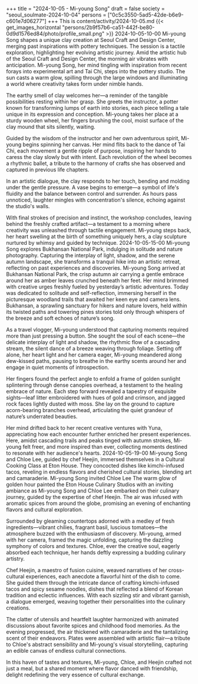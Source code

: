 +++
title = "2024-10-05 - Mi-young Song"
draft = false
society = "seoul_soulmate-2024-10-04"
persons = ["0c5c3550-5ad5-42de-b6e9-c601e7d06277"]
+++
This is content/activity/2024-10-05.md
{{< get_images_horizontal "persons/2b9f57b6-ca51-442f-be80-0d9d1576ed84/photo/profile_small.png" >}}
2024-10-05-10-00
Mi-young Song shapes a unique clay creation at Seoul Craft and Design Center, merging past inspirations with pottery techniques. The session is a tactile exploration, highlighting her evolving artistic journey.
Amid the artistic hub of the Seoul Craft and Design Center, the morning air vibrates with anticipation. Mi-young Song, her mind tingling with inspiration from recent forays into experimental art and Tai Chi, steps into the pottery studio. The sun casts a warm glow, spilling through the large windows and illuminating a world where creativity takes form under nimble hands.

The earthy smell of clay welcomes her—a reminder of the tangible possibilities resting within her grasp. She greets the instructor, a potter known for transforming lumps of earth into stories, each piece telling a tale unique in its expression and conception. Mi-young takes her place at a sturdy wooden wheel, her fingers brushing the cool, moist surface of the clay mound that sits silently, waiting.

Guided by the wisdom of the instructor and her own adventurous spirit, Mi-young begins spinning her canvas. Her mind flits back to the dance of Tai Chi, each movement a gentle ripple of purpose, inspiring her hands to caress the clay slowly but with intent. Each revolution of the wheel becomes a rhythmic ballet, a tribute to the harmony of crafts she has observed and captured in previous life chapters.

In an artistic dialogue, the clay responds to her touch, bending and molding under the gentle pressure. A vase begins to emerge—a symbol of life's fluidity and the balance between control and surrender. As hours pass unnoticed, laughter mingles with concentration's silence, echoing against the studio's walls.

With final strokes of precision and instinct, the workshop concludes, leaving behind the freshly crafted artifact—a testament to a morning where creativity was unleashed through tactile engagement. Mi-young steps back, her heart swelling at the birth of something uniquely hers, a clay sculpture nurtured by whimsy and guided by technique.
2024-10-05-15-00
Mi-young Song explores Bukhansan National Park, indulging in solitude and nature photography. Capturing the interplay of light, shadow, and the serene autumn landscape, she transforms a tranquil hike into an artistic retreat, reflecting on past experiences and discoveries.
Mi-young Song arrived at Bukhansan National Park, the crisp autumn air carrying a gentle embrace around her as amber leaves crunched beneath her feet. Her mind brimmed with creative urges freshly fueled by yesterday’s artistic adventures. Today was dedicated to solitude and self-reflection, immersing herself in the picturesque woodland trails that awaited her keen eye and camera lens. Bukhansan, a sprawling sanctuary for hikers and nature lovers, held within its twisted paths and towering pines stories told only through whispers of the breeze and soft echoes of nature’s song.

As a travel vlogger, Mi-young understood that capturing moments required more than just pressing a button. She sought the soul of each scene—the delicate interplay of light and shadow, the rhythmic flow of a cascading stream, the silent dance of a breeze weaving through foliage. Setting off alone, her heart light and her camera eager, Mi-young meandered along dew-kissed paths, pausing to breathe in the earthy scents around her and engage in quiet moments of introspection. 

Her fingers found the perfect angle to enfold a frame of golden sunlight splintering through dense canopies overhead, a testament to the healing embrace of nature. Each step forward revealed a tapestry of exquisite sights—leaf litter embroidered with hues of gold and crimson, and jagged rock faces lightly dusted with moss. She lay on the ground to capture acorn-bearing branches overhead, articulating the quiet grandeur of nature’s underrated beauties.

Her mind drifted back to her recent creative ventures with Yuna, appreciating how each encounter further enriched her present experiences. Here, amidst cascading trails and peaks tinged with autumn strokes, Mi-young felt freer, and more inspired than ever, collecting moments destined to resonate with her audience's hearts.
2024-10-05-19-00
Mi-young Song and Chloe Lee, guided by chef Heejin, immersed themselves in a Cultural Cooking Class at Eton House. They concocted dishes like kimchi-infused tacos, reveling in endless flavors and cherished cultural stories, blending art and camaraderie.
Mi-young Song invited Chloe Lee
The warm glow of golden hour painted the Eton House Culinary Studios with an inviting ambiance as Mi-young Song and Chloe Lee embarked on their culinary journey, guided by the expertise of chef Heejin. The air was infused with aromatic spices from around the globe, promising an evening of enchanting flavors and cultural exploration. 

Surrounded by gleaming countertops adorned with a medley of fresh ingredients—vibrant chilies, fragrant basil, luscious tomatoes—the atmosphere buzzed with the enthusiasm of discovery. Mi-young, armed with her camera, framed the magic unfolding, capturing the dazzling symphony of colors and textures. Chloe, ever the creative soul, eagerly absorbed each technique, her hands deftly expressing a budding culinary artistry.

Chef Heejin, a maestro of fusion cuisine, weaved narratives of her cross-cultural experiences, each anecdote a flavorful hint of the dish to come. She guided them through the intricate dance of crafting kimchi-infused tacos and spicy sesame noodles, dishes that reflected a blend of Korean tradition and eclectic influences. With each sizzling stir and vibrant garnish, a dialogue emerged, weaving together their personalities into the culinary creations.

The clatter of utensils and heartfelt laughter harmonized with animated discussions about favorite spices and childhood food memories. As the evening progressed, the air thickened with camaraderie and the tantalizing scent of their endeavors. Plates were assembled with artistic flair—a tribute to Chloe's abstract sensibility and Mi-young's visual storytelling, capturing an edible canvas of endless cultural connections.

In this haven of tastes and textures, Mi-young, Chloe, and Heejin crafted not just a meal, but a shared moment where flavor danced with friendship, delight redefining the very essence of cultural exchange.
